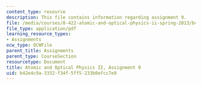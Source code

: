 ```yaml
---
content_type: resource
description: This file contains information regarding assignment 9.
file: /media/courses/8-422-atomic-and-optical-physics-ii-spring-2013/b42e4c9a3332f34f5ff5233b0efcc7e9_MIT8_422S13_hw9.pdf
file_type: application/pdf
learning_resource_types:
- Assignments
ocw_type: OCWFile
parent_title: Assignments
parent_type: CourseSection
resourcetype: Document
title: Atomic and Optical Physics II, Assignment 9
uid: b42e4c9a-3332-f34f-5ff5-233b0efcc7e9
---
```

